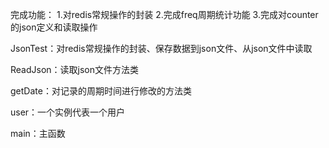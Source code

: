 完成功能：
1.对redis常规操作的封装
2.完成freq周期统计功能
3.完成对counter的json定义和读取操作

JsonTest：对redis常规操作的封装、保存数据到json文件、从json文件中读取

ReadJson：读取json文件方法类

getDate：对记录的周期时间进行修改的方法类

user：一个实例代表一个用户

main：主函数

